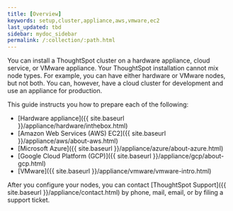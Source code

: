 ```yaml
---
title: [Overview]
keywords: setup,cluster,appliance,aws,vmware,ec2
last_updated: tbd
sidebar: mydoc_sidebar
permalink: /:collection/:path.html
---
```

You can install a ThoughtSpot cluster on a hardware appliance, cloud service, or VMware appliance.
Your ThoughtSpot installation cannot mix node types. For example, you can have either hardware or VMware nodes, but not both. You can, however, have a cloud cluster for development and use an appliance for production.

This guide instructs you how to prepare each of the following:

- [Hardware appliance]({{ site.baseurl }}/appliance/hardware/inthebox.html)
- [Amazon Web Services (AWS) EC2]({{ site.baseurl }}/appliance/aws/about-aws.html)
- [Microsoft Azure]({{ site.baseurl }}/appliance/azure/about-azure.html)
- [Google Cloud Platform (GCP)]({{ site.baseurl }}/appliance/gcp/about-gcp.html)
- [VMware]({{ site.baseurl }}/appliance/vmware/vmware-intro.html)

After you configure your nodes, you can contact [ThoughtSpot
Support]({{ site.baseurl }}/appliance/contact.html) by phone, mail, email, or by filing a support ticket.
